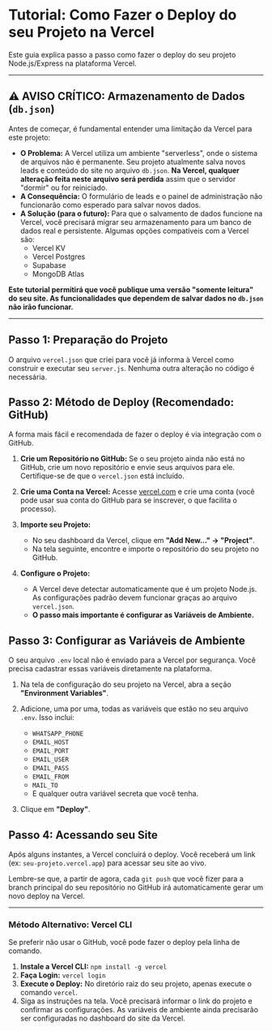 # Tutorial: Como Fazer o Deploy do seu Projeto na Vercel

Este guia explica passo a passo como fazer o deploy do seu projeto Node.js/Express na plataforma Vercel.

---

## ⚠️ AVISO CRÍTICO: Armazenamento de Dados (`db.json`)

Antes de começar, é fundamental entender uma limitação da Vercel para este projeto:

- **O Problema:** A Vercel utiliza um ambiente "serverless", onde o sistema de arquivos não é permanente. Seu projeto atualmente salva novos leads e conteúdo do site no arquivo `db.json`. **Na Vercel, qualquer alteração feita neste arquivo será perdida** assim que o servidor "dormir" ou for reiniciado.
- **A Consequência:** O formulário de leads e o painel de administração não funcionarão como esperado para salvar novos dados.
- **A Solução (para o futuro):** Para que o salvamento de dados funcione na Vercel, você precisará migrar seu armazenamento para um banco de dados real e persistente. Algumas opções compatíveis com a Vercel são:
  - Vercel KV
  - Vercel Postgres
  - Supabase
  - MongoDB Atlas

**Este tutorial permitirá que você publique uma versão "somente leitura" do seu site. As funcionalidades que dependem de salvar dados no `db.json` não irão funcionar.**

---

## Passo 1: Preparação do Projeto

O arquivo `vercel.json` que criei para você já informa à Vercel como construir e executar seu `server.js`. Nenhuma outra alteração no código é necessária.

## Passo 2: Método de Deploy (Recomendado: GitHub)

A forma mais fácil e recomendada de fazer o deploy é via integração com o GitHub.

1.  **Crie um Repositório no GitHub:** Se o seu projeto ainda não está no GitHub, crie um novo repositório e envie seus arquivos para ele. Certifique-se de que o `vercel.json` está incluído.

2.  **Crie uma Conta na Vercel:** Acesse [vercel.com](https://vercel.com/) e crie uma conta (você pode usar sua conta do GitHub para se inscrever, o que facilita o processo).

3.  **Importe seu Projeto:**
    - No seu dashboard da Vercel, clique em **"Add New..." -> "Project"**.
    - Na tela seguinte, encontre e importe o repositório do seu projeto no GitHub.

4.  **Configure o Projeto:**
    - A Vercel deve detectar automaticamente que é um projeto Node.js. As configurações padrão devem funcionar graças ao arquivo `vercel.json`.
    - **O passo mais importante é configurar as Variáveis de Ambiente.**

## Passo 3: Configurar as Variáveis de Ambiente

O seu arquivo `.env` local não é enviado para a Vercel por segurança. Você precisa cadastrar essas variáveis diretamente na plataforma.

1.  Na tela de configuração do seu projeto na Vercel, abra a seção **"Environment Variables"**.

2.  Adicione, uma por uma, todas as variáveis que estão no seu arquivo `.env`. Isso inclui:
    - `WHATSAPP_PHONE`
    - `EMAIL_HOST`
    - `EMAIL_PORT`
    - `EMAIL_USER`
    - `EMAIL_PASS`
    - `EMAIL_FROM`
    - `MAIL_TO`
    - E qualquer outra variável secreta que você tenha.

3.  Clique em **"Deploy"**.

## Passo 4: Acessando seu Site

Após alguns instantes, a Vercel concluirá o deploy. Você receberá um link (ex: `seu-projeto.vercel.app`) para acessar seu site ao vivo.

Lembre-se que, a partir de agora, cada `git push` que você fizer para a branch principal do seu repositório no GitHub irá automaticamente gerar um novo deploy na Vercel.

---

### Método Alternativo: Vercel CLI

Se preferir não usar o GitHub, você pode fazer o deploy pela linha de comando.

1.  **Instale a Vercel CLI:** `npm install -g vercel`
2.  **Faça Login:** `vercel login`
3.  **Execute o Deploy:** No diretório raiz do seu projeto, apenas execute o comando `vercel`.
4.  Siga as instruções na tela. Você precisará informar o link do projeto e confirmar as configurações. As variáveis de ambiente ainda precisarão ser configuradas no dashboard do site da Vercel.
